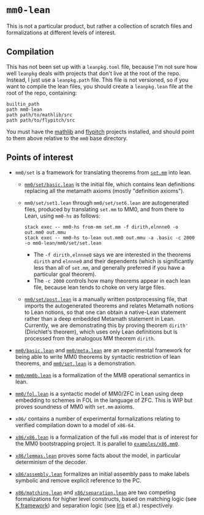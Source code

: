 # `mm0-lean`

This is not a particular product, but rather a collection of scratch files and formalizations at different levels of interest.

## Compilation

This has not been set up with a `leanpkg.toml` file, because I'm not sure how well `leanpkg` deals with projects that don't live at the root of the repo. Instead, I just use a `leanpkg.path` file. This file is not versioned, so if you want to compile the lean files, you should create a `leanpkg.lean` file at the root of the repo, containing:

    builtin_path
    path mm0-lean
    path path/to/mathlib/src
    path path/to/flypitch/src

You must have the [mathlib](https://github.com/leanprover/mathlib) and [flypitch](https://github.com/flypitch/flypitch) projects installed, and should point to them above relative to the `mm0` base directory.

## Points of interest

* `mm0/set` is a framework for translating theorems from [`set.mm`](https://github.com/metamath/set.mm/) into lean.
  * [`mm0/set/basic.lean`](mm0/set/basic.lean) is the initial file, which contains lean definitions replacing all the metamath axioms (mostly "definition axioms").
  * `mm0/set/set1.lean` through `mm0/set/set6.lean` are autogenerated files, produced by translating `set.mm` to MM0, and from there to Lean, using `mm0-hs` as follows:

        stack exec -- mm0-hs from-mm set.mm -f dirith,elnnne0 -o out.mm0 out.mmu
        stack exec -- mm0-hs to-lean out.mm0 out.mmu -a .basic -c 2000 -o mm0-lean/mm0/set/set.lean

    * The `-f dirith,elnnne0` says we are interested in the theorems `dirith` and `elnnne0` and their dependents (which is significantly less than all of `set.mm`, and generally preferred if you have a particular goal theorem).
    * The `-c 2000` controls how many theorems appear in each lean file, because lean tends to choke on very large files.

  * [`mm0/set/post.lean`](mm0/set/post.lean) is a manually written postprocessing file, that imports the autogenerated theorems and relates Metamath notions to Lean notions, so that one can obtain a native-Lean statement rather than a deep embedded Metamath statement in Lean. Currently, we are demonstrating this by proving theorem `dirith'` (Dirichlet's theorem), which uses only Lean definitions but is processed from the analogous MM theorem `dirith`.

* [`mm0/basic.lean`](mm0/basic.lean) and [`mm0/meta.lean`](mm0/meta.lean) are an experimental framework for being able to write MM0 theorems by syntactic restriction of lean theorems, and [`mm0/set.lean`](mm0/set.lean) is a demonstration.

* [`mm0/mm0b.lean`](mm0/mm0b.lean) is a formalization of the MMB operational semantics in lean.

* [`mm0/fol.lean`](mm0/fol.lean) is a syntactic model of MM0/ZFC in Lean using deep embedding to schemes in FOL in the language of ZFC. This is WIP but proves soundness of MM0 with `set.mm` axioms.

* `x86/` contains a number of experimental formalizations relating to verified compilation down to a model of `x86-64`.

* [`x86/x86.lean`](x86/x86.lean) is a formalization of the full `x86` model that is of interest for the MM0 bootstrapping project. It is parallel to [`examples/x86.mm0`](../examples/x86.mm0).
* [`x86/lemmas.lean`](x86/lemmas.lean) proves some facts about the model, in particular determinism of the decoder.

* [`x86/assembly.lean`](x86/assembly.lean) formalizes an initial assembly pass to make labels symbolic and remove explicit reference to the PC.

* [`x86/matching.lean`](x86/matching.lean) and [`x86/separation.lean`](x86/separation.lean) are two competing formalizations for higher level constructs, based on matching logic (see [K framework](http://www.kframework.org/index.php/Main_Page)) and separation logic (see [Iris](https://iris-project.org/) et al.) respectively.
